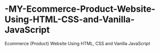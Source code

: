# -MY-Ecommerce-Product-Website-Using-HTML-CSS-and-Vanilla-JavaScript
Ecommerce (Product) Website Using HTML, CSS and Vanilla JavaScript
